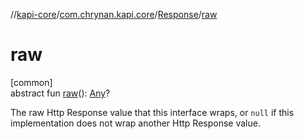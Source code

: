 //[kapi-core](../../../index.md)/[com.chrynan.kapi.core](../index.md)/[Response](index.md)/[raw](raw.md)

# raw

[common]\
abstract fun [raw](raw.md)(): [Any](https://kotlinlang.org/api/latest/jvm/stdlib/kotlin/-any/index.html)?

The raw Http Response value that this interface wraps, or `null` if this implementation does not wrap another Http Response value.
